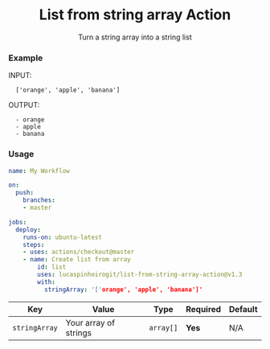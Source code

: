 <h1 align="center">List from string array Action</h1>

<p align="center">
  Turn a string array into a string list
</p>

### Example

INPUT:
```
  ['orange', 'apple', 'banana']
```

OUTPUT:
```
  - orange
  - apple
  - banana
```

### Usage 

```yaml
name: My Workflow

on:
  push:
    branches:
    - master

jobs:
  deploy:
    runs-on: ubuntu-latest
    steps:
    - uses: actions/checkout@master
    - name: Create list from array
        id: list
        uses: lucaspinheirogit/list-from-string-array-action@v1.3
        with:
          stringArray: '['orange', 'apple', 'banana']'
```

| Key | Value | Type | Required | Default |
| ------------- | ------------- | ------------- | ------------- | ------------- |
| `stringArray` | Your array of strings | `array[]` | **Yes** | N/A |

